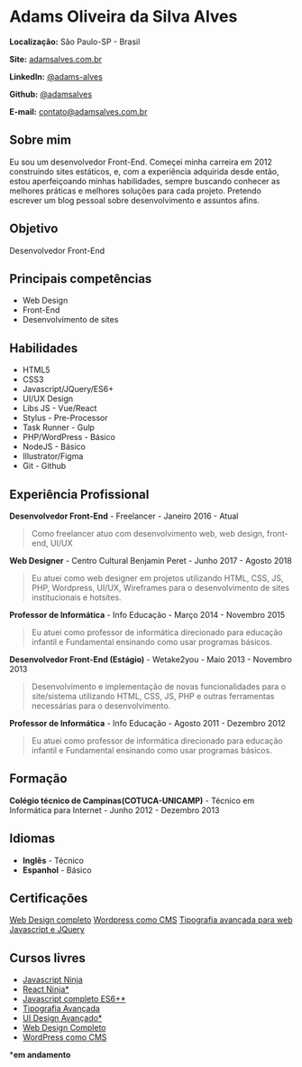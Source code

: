 # Adams Oliveira da Silva Alves

**Localização:** São Paulo-SP - Brasil

**Site:** [adamsalves.com.br](https://adamsalves.com.br)

**LinkedIn:** [@adams-alves](https://www.linkedin.com/in/adams-alves/)

**Github:** [@adamsalves](https://github.com/adamsalves)

**E-mail:** contato@adamsalves.com.br


## Sobre mim
Eu sou um desenvolvedor Front-End. Começei minha carreira em 2012 construindo sites estáticos, e, com a experiência adquirida desde então, estou aperfeiçoando minhas habilidades, sempre buscando conhecer as melhores práticas e melhores soluções para cada projeto. Pretendo escrever um blog pessoal sobre desenvolvimento e assuntos afins.

## Objetivo
Desenvolvedor Front-End

## Principais competências
- Web Design 
- Front-End
- Desenvolvimento de sites

## Habilidades

* HTML5
* CSS3
* Javascript/JQuery/ES6+
* UI/UX Design
* Libs JS - Vue/React
* Stylus - Pre-Processor
* Task Runner - Gulp
* PHP/WordPress - Básico
* NodeJS - Básico
* Illustrator/Figma
* Git - Github

## Experiência Profissional

**Desenvolvedor Front-End** - Freelancer - Janeiro 2016 - Atual

> Como freelancer atuo com desenvolvimento web, web design, front-end, UI/UX

**Web Designer** - Centro Cultural Benjamin Peret - Junho 2017 - Agosto 2018

> Eu atuei como web designer em projetos utilizando HTML, CSS, JS, PHP, Wordpress, UI/UX, Wireframes para o desenvolvimento de sites institucionais e hotsites.

**Professor de Informática** - Info Educação - Março 2014 - Novembro 2015

> Eu atuei como professor de informática direcionado para educação infantil e Fundamental ensinando como usar programas básicos.

**Desenvolvedor Front-End (Estágio)** - Wetake2you - Maio 2013 - Novembro 2013

> Desenvolvimento e implementação de novas funcionalidades para o site/sistema utilizando HTML, CSS, JS, PHP e outras ferramentas necessárias para o desenvolvimento.

**Professor de Informática** - Info Educação - Agosto 2011 - Dezembro 2012

> Eu atuei como professor de informática direcionado para educação infantil e Fundamental ensinando como usar programas básicos.

## Formação

**Colégio técnico de Campinas(COTUCA-UNICAMP)** - Técnico em Informática para Internet - Junho 2012 - Dezembro 2013

## Idiomas

- **Inglês** - Técnico
- **Espanhol** - Básico

## Certificações
[Web Design completo](https://adams-alves-dev.github.io/resumo/certificados/Web%20Design%20Completo.pdf)
[Wordpress como CMS](https://adams-alves-dev.github.io/resumo/certificados/WordPress%20Como%20CMS.pdf)
[Tipografia avançada para web](https://adams-alves-dev.github.io/resumo/certificados/Tipografia%20Avan%C3%A7ada.pdf)
[Javascript e JQuery](https://adams-alves-dev.github.io/resumo/certificados/JavaScript%20e%20jQuery.pdf)

## Cursos livres
* [Javascript Ninja](https://github.com/adamsalves/curso-javascript-ninja)
* [React Ninja*](https://github.com/da2k/curso-reactjs-ninja)
* [Javascript completo ES6+*](https://www.origamid.com/curso/javascript-completo-es6/)
* [Tipografia Avançada](https://www.origamid.com/curso/tipografia-avancada)
* [UI Design Avançado*](https://www.origamid.com/curso/ui-design-avancado/)
* [Web Design Completo](https://www.origamid.com/curso/web-design-completo/)
* [WordPress como CMS](https://www.origamid.com/curso/wordpress-como-cms/)

***em andamento**